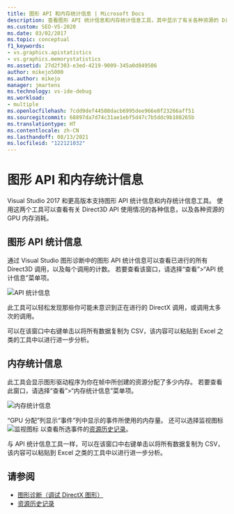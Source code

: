 ```yaml
---
title: 图形 API 和内存统计信息 | Microsoft Docs
description: 查看图形 API 统计信息和内存统计信息工具，其中显示了有关各种资源的 Direct3D API 使用情况和 GPU 内存消耗的信息。
ms.custom: SEO-VS-2020
ms.date: 03/02/2017
ms.topic: conceptual
f1_keywords:
- vs.graphics.apistatistics
- vs.graphics.memorystatistics
ms.assetid: 27d2f303-e3ed-4219-9009-345a0d849506
author: mikejo5000
ms.author: mikejo
manager: jmartens
ms.technology: vs-ide-debug
ms.workload:
- multiple
ms.openlocfilehash: 7cdd9def44588dacb6995dee966e8f23266aff51
ms.sourcegitcommit: 68897da7d74c31ae1ebf5d47c7b5ddc9b108265b
ms.translationtype: HT
ms.contentlocale: zh-CN
ms.lasthandoff: 08/13/2021
ms.locfileid: "122121032"
---
```

# <a name="graphics-api-and-memory-statistics"></a>图形 API 和内存统计信息
<!-- VERSIONLESS -->
Visual Studio 2017 和更高版本支持图形 API 统计信息和内存统计信息工具。  使用这两个工具可以查看有关 Direct3D API 使用情况的各种信息，以及各种资源的 GPU 内存消耗。

## <a name="graphics-api-statistics"></a>图形 API 统计信息
通过 Visual Studio 图形诊断中的图形 API 统计信息可以查看已进行的所有 Direct3D 调用，以及每个调用的计数。  若要查看该窗口，请选择“查看”>“API 统计信息”菜单项。

![API 统计信息](media/gfx_diag_api_statistics.png)

此工具可以轻松发现那些你可能未意识到正在进行的 DirectX 调用，或调用太多次的调用。

可以在该窗口中右键单击以将所有数据复制为 CSV，该内容可以粘贴到 Excel 之类的工具中以进行进一步分析。

## <a name="memory-statistics"></a>内存统计信息
此工具会显示图形驱动程序为你在帧中所创建的资源分配了多少内存。  若要查看此窗口，请选择“查看”>“内存统计信息”菜单项。

![内存统计信息](media/gfx_diag_memory_statistics.png)

“GPU 分配”列显示“事件”列中显示的事件所使用的内存量。  还可以选择监视图标 ![监视图标](media/gfx_watch.png) 以查看所选事件的[资源历史记录](graphics-event-list.md#resource-history)。

与 API 统计信息工具一样，可以在该窗口中右键单击以将所有数据复制为 CSV，该内容可以粘贴到 Excel 之类的工具中以进行进一步分析。

## <a name="see-also"></a>请参阅
- [图形诊断（调试 DirectX 图形）](visual-studio-graphics-diagnostics.md)
- [资源历史记录](graphics-event-list.md#resource-history)
<!-- /VERSIONLESS -->